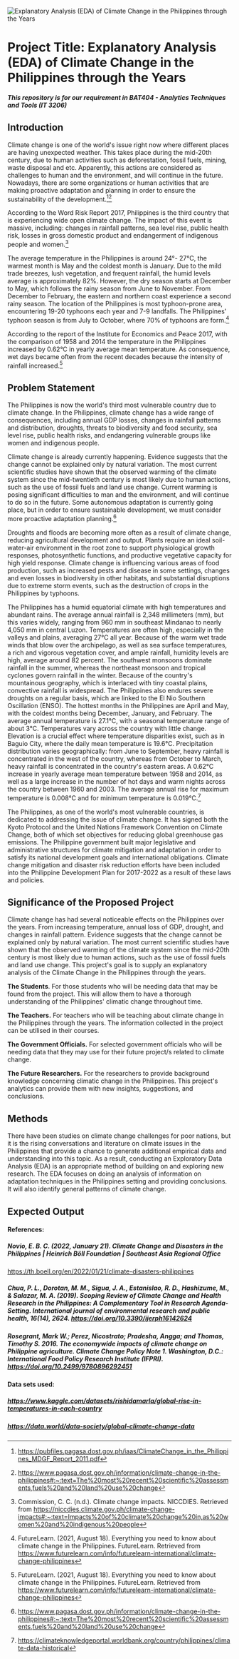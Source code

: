 ![Explanatory Analysis (EDA) of Climate Change in the Philippines through the Years](https://user-images.githubusercontent.com/102513636/161005611-bc626bdc-91ef-495a-bcfb-ce8b2f1f9237.png)

# Project Title: Explanatory Analysis (EDA) of Climate Change in the Philippines through the Years
***This repository is for our requirement in BAT404 - Analytics Techniques and Tools (IT 3206)***

## Introduction
Climate change is one of the world's issue right now where different places are having unexpected weather. This takes place during the mid-20th century, due to human activities such as deforestation, fossil fuels, mining, waste disposal and etc. Apparently, this actions are considered as challenges to human and the environment, and will continue in the future. Nowadays, there are some organizations or human activities that are making proactive adaptation and planning in order to ensure the sustainability of the development.[^1][^2]

According to the Word Risk Report 2017, Philippines is the third country that is experiencing wide open climate change. The impact of this event is massive, including: changes in rainfall patterns, sea level rise, public health risk, losses in gross domestic product and endangerment of indigenous people and women.[^3]

The average temperature in the Philippines is around 24°- 27°C, the warmest month is May and the coldest month is January. Due to the mild trade breezes, lush vegetation, and frequent rainfall, the humid levels average is approximately 82%. However, the dry season starts at December to May, which follows the rainy season from June to November. From December to February, the eastern and northern coast experience a second rainy season. The location of the Philippines is most typhoon-prone area, encountering 19-20 typhoons each year and 7-9 landfalls. The Philippines' typhoon season is from July to October, where 70% of typhoons are form.[^4]

According to the report of the Institute for Economics and Peace 2017, with the comparison of 1958 and 2014 the temperature in the Philippines increased by 0.62°C in yearly average mean temperature. As consequence, wet days became often from the recent decades because the intensity of rainfall increased.[^4]


## Problem Statement
The Philippines is now the world's third most vulnerable country due to climate change. In the Philippines, climate change has a wide range of consequences, including annual GDP losses, changes in rainfall patterns and distribution, droughts, threats to biodiversity and food security, sea level rise, public health risks, and endangering vulnerable groups like women and indigenous people. 

Climate change is already currently happening. Evidence suggests that the change cannot be explained only by natural variation. The most current scientific studies have shown that the observed warming of the climate system since the mid-twentieth century is most likely due to human actions, such as the use of fossil fuels and land use change. Current warming is posing significant difficulties to man and the environment, and will continue to do so in the future. Some autonomous adaptation is currently going place, but in order to ensure sustainable development, we must consider more proactive adaptation planning.[^5]

Droughts and floods are becoming more often as a result of climate change, reducing agricultural development and output. Plants require an ideal soil-water-air environment in the root zone to support physiological growth responses, photosynthetic functions, and productive vegetative capacity for high yield response. Climate change is influencing various areas of food production, such as increased pests and disease in some settings, changes and even losses in biodiversity in other habitats, and substantial disruptions due to extreme storm events, such as the destruction of crops in the Philippines by typhoons.

The Philippines has a humid equatorial climate with high temperatures and abundant rains. The average annual rainfall is 2,348 millimeters (mm), but this varies widely, ranging from 960 mm in southeast Mindanao to nearly 4,050 mm in central Luzon. Temperatures are often high, especially in the valleys and plains, averaging 27°C all year. Because of the warm wet trade winds that blow over the archipelago, as well as sea surface temperatures, a rich and vigorous vegetation cover, and ample rainfall, humidity levels are high, average around 82 percent. The southwest monsoons dominate rainfall in the summer, whereas the northeast monsoon and tropical cyclones govern rainfall in the winter. Because of the country's mountainous geography, which is interlaced with tiny coastal plains, convective rainfall is widespread. The Philippines also endures severe droughts on a regular basis, which are linked to the El Nio Southern Oscillation (ENSO). The hottest months in the Philippines are April and May, with the coldest months being December, January, and February. The average annual temperature is 27.1°C, with a seasonal temperature range of about 3°C. Temperatures vary across the country with little change. Elevation is a crucial effect where temperature disparities exist, such as in Baguio City, where the daily mean temperature is 19.6°C. Precipitation distribution varies geographically: from June to September, heavy rainfall is concentrated in the west of the country, whereas from October to March, heavy rainfall is concentrated in the country's eastern areas. A 0.62°C increase in yearly average mean temperature between 1958 and 2014, as well as a large increase in the number of hot days and warm nights across the country between 1960 and 2003. The average annual rise for maximum temperature is 0.008°C and for minimum temperature is 0.019°C.[^6]

The Philippines, as one of the world's most vulnerable countries, is dedicated to addressing the issue of climate change. It has signed both the Kyoto Protocol and the United Nations Framework Convention on Climate Change, both of which set objectives for reducing global greenhouse gas emissions. The Philippine government built major legislative and administrative structures for climate mitigation and adaptation in order to satisfy its national development goals and international obligations. Climate change mitigation and disaster risk reduction efforts have been included into the Philippine Development Plan for 2017-2022 as a result of these laws and policies.


## Significance of the Proposed Project


Climate change has had several noticeable effects on the Philippines over the years. From increasing temperature, annual loss of GDP, drought, and changes in rainfall pattern. Evidence suggests that the change cannot be explained only by natural variation. The most current scientific studies have shown that the observed warming of the climate system since the mid-20th century is most likely due to human actions, such as the use of fossil fuels and land use change. This project's goal is to supply an explanatory analysis of the Climate Change in the Philippines through the years.

**The Students**. For those students who will be needing data that may be found from the project. This will allow them to have a thorough understanding of the Philippines' climatic change throughout time.

**The Teachers.** For teachers who will be teaching about climate change in the Philippines through the years. The information collected in the project can be utilised in their courses.

**The Government Officials.** For selected government officials who will be needing data that they may use for their future project/s related to climate change. 

**The Future Researchers.** For the researchers to provide background knowledge concerning climatic change in the Philippines. This project's analytics can provide them with new insights, suggestions, and conclusions.

 

## Methods
There have been studies on climate change challenges for poor nations, but it is the rising conversations and literature on climate issues in the Philippines that provide a chance to generate additional empirical data and understanding into this topic. As a result, conducting an Exploratory Data Analysis (EDA) is an appropriate method of building on and exploring new research. The EDA focuses on doing an analysis of information on adaptation techniques in the Philippines setting and providing conclusions. It will also identify general patterns of climate change. 

  
## Expected Output




#### References:

[^1]: https://pubfiles.pagasa.dost.gov.ph/iaas/ClimateChange_in_the_Philippines_MDGF_Report_2011.pdf 

[^2]: https://www.pagasa.dost.gov.ph/information/climate-change-in-the-philippines#:~:text=The%20most%20recent%20scientific%20assessments,fuels%20and%20land%20use%20change

[^3]: Commission, C. C. (n.d.). Climate change impacts. NICCDIES. Retrieved from https://niccdies.climate.gov.ph/climate-change-impacts#:~:text=Impacts%20of%20climate%20change%20in,as%20women%20and%20indigenous%20people

[^4]: FutureLearn. (2021, August 18). Everything you need to know about climate change in the Philippines. FutureLearn. Retrieved from  https://www.futurelearn.com/info/futurelearn-international/climate-change-philippines 

[^5]: https://www.pagasa.dost.gov.ph/information/climate-change-in-the-philippines#:~:text=The%20most%20recent%20scientific%20assessments,fuels%20and%20land%20use%20change

[^6]: https://climateknowledgeportal.worldbank.org/country/philippines/climate-data-historical

##### Novio, E. B. C. (2022, January 21). Climate Change and Disasters in the Philippines | Heinrich Böll Foundation | Southeast Asia Regional Office
https://th.boell.org/en/2022/01/21/climate-disasters-philippines

##### Chua, P. L., Dorotan, M. M., Sigua, J. A., Estanislao, R. D., Hashizume, M., & Salazar, M. A. (2019). Scoping Review of Climate Change and Health Research in the Philippines: A Complementary Tool in Research Agenda-Setting. International journal of environmental research and public health, 16(14), 2624. https://doi.org/10.3390/ijerph16142624

##### Rosegrant, Mark W.; Perez, Nicostrato; Pradesha, Angga; and Thomas, Timothy S. 2016. The economywide impacts of climate change on Philippine agriculture. Climate Change Policy Note 1. Washington, D.C.: International Food Policy Research Institute (IFPRI). https://doi.org/10.2499/9780896292451



#### Data sets used:
##### https://www.kaggle.com/datasets/rishidamarla/global-rise-in-temperatures-in-each-country
##### https://data.world/data-society/global-climate-change-data
